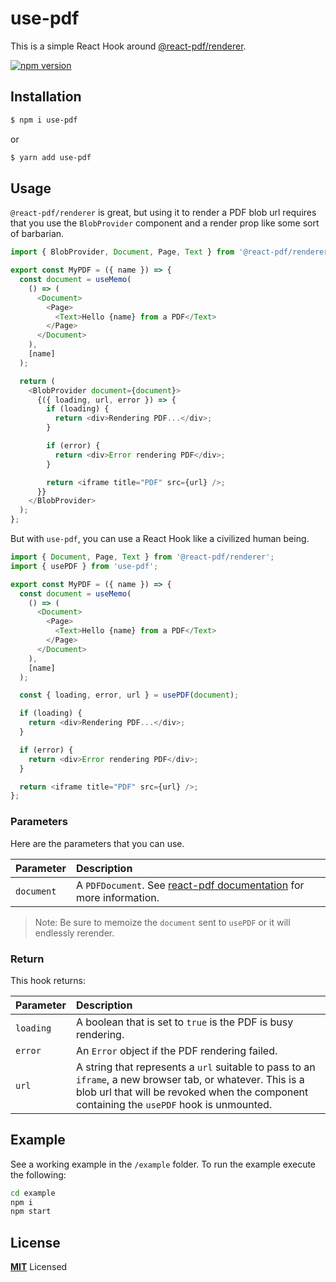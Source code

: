 # use-pdf

This is a simple React Hook around [@react-pdf/renderer](https://react-pdf.org/).

[![npm version](https://badge.fury.io/js/use-pdf.svg)](https://badge.fury.io/js/use-pdf)

## Installation

```bash
$ npm i use-pdf
```

or

```bash
$ yarn add use-pdf
```

## Usage

`@react-pdf/renderer` is great, but using it to render a PDF blob url requires that you use the `BlobProvider` component and a render prop like some sort of barbarian.

```js
import { BlobProvider, Document, Page, Text } from '@react-pdf/renderer';

export const MyPDF = ({ name }) => {
  const document = useMemo(
    () => (
      <Document>
        <Page>
          <Text>Hello {name} from a PDF</Text>
        </Page>
      </Document>
    ),
    [name]
  );

  return (
    <BlobProvider document={document}>
      {({ loading, url, error }) => {
        if (loading) {
          return <div>Rendering PDF...</div>;
        }

        if (error) {
          return <div>Error rendering PDF</div>;
        }

        return <iframe title="PDF" src={url} />;
      }}
    </BlobProvider>
  );
};
```

But with `use-pdf`, you can use a React Hook like a civilized human being.

```js
import { Document, Page, Text } from '@react-pdf/renderer';
import { usePDF } from 'use-pdf';

export const MyPDF = ({ name }) => {
  const document = useMemo(
    () => (
      <Document>
        <Page>
          <Text>Hello {name} from a PDF</Text>
        </Page>
      </Document>
    ),
    [name]
  );

  const { loading, error, url } = usePDF(document);

  if (loading) {
    return <div>Rendering PDF...</div>;
  }

  if (error) {
    return <div>Error rendering PDF</div>;
  }

  return <iframe title="PDF" src={url} />;
};
```

### Parameters <a name="parameters"></a>

Here are the parameters that you can use.

| Parameter  | Description                                                                                  |
| :--------- | :------------------------------------------------------------------------------------------- |
| `document` | A `PDFDocument`. See [react-pdf documentation](https://react-pdf.org/) for more information. |

> Note: Be sure to memoize the `document` sent to `usePDF` or it will endlessly rerender.

### Return

This hook returns:

| Parameter | Description                                                                                                                                                                                             |
| :-------- | :------------------------------------------------------------------------------------------------------------------------------------------------------------------------------------------------------ |
| `loading` | A boolean that is set to `true` is the PDF is busy rendering.                                                                                                                                           |
| `error`   | An `Error` object if the PDF rendering failed.                                                                                                                                                          |
| `url`     | A string that represents a `url` suitable to pass to an `iframe`, a new browser tab, or whatever. This is a blob url that will be revoked when the component containing the `usePDF` hook is unmounted. |

## Example

See a working example in the `/example` folder. To run the example execute the following:

```bash
cd example
npm i
npm start
```

## License

**[MIT](LICENSE)** Licensed
